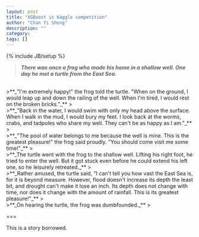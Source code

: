 ```yaml
---
layout: post
title: "XGBoost in Kaggle competition"
author: "Chan Yi Sheng"
description: ""
category: 
tags: []
---
```

{% include JB/setup %}

> **_There was once a frog who made his home in a shallow well. One day he met a turtle from the East Sea._**
>  
<br />
>**_"I'm extremely happy!" the frog told the turtle. "When on the ground, I would leap up and down the railing of the well. When I'm tired, I would rest on the broken bricks."_**
>  
<br />
>**_"Back in the water, I would swim with only my head above the surface. When I walk in the mud, I would bury my feet. I look back at the worms, crabs, and tadpoles who share my well. They can't be as happy as I am."_**
>  
<br />
>**_"The pool of water belongs to me because the well is mine. This is the greatest pleasure!" the frog said proudly. "You should come visit me some time!"_**
>  
<br />
>**_The turtle went with the frog to the shallow well. Lifting his right foot, he tried to enter the well. But it got stuck even before he could extend his left one, so he leisurely retreated._**
>  
<br />
>**_Rather amused, the turtle said, "I can't tell you how vast the East Sea is, for it is beyond measure. However, flood doesn't increase its depth the least bit, and drought can't make it lose an inch. Its depth does not change with time, nor does it change with the amount of rainfall. This is its greatest pleasure!"_**
>  
<br />
>**_On hearing the turtle, the frog was dumbfounded._**
>  
<br />

===

This is a story borrowed.
